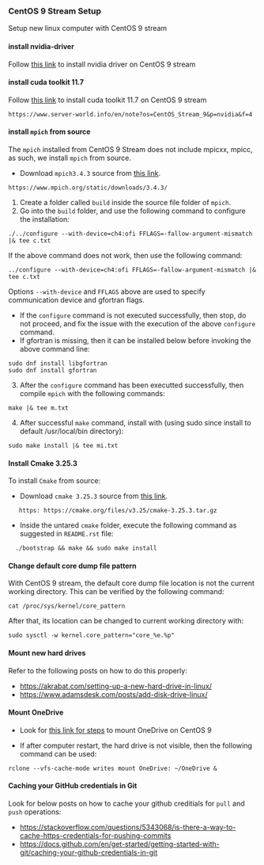 ### CentOS 9 Stream Setup

Setup new linux computer with CentOS 9 stream


#### install nvidia-driver
Follow [this link](https://linuxhint.com/install-nvidia-drivers-centos/) to install nvidia driver on CentOS 9 stream


#### install cuda toolkit 11.7
Follow [this link](https://www.server-world.info/en/note?os=CentOS_Stream_9&p=nvidia&f=4) to install cuda toolkit 11.7 on CentOS 9 stream
```
https://www.server-world.info/en/note?os=CentOS_Stream_9&p=nvidia&f=4
```

#### install `mpich` from source
The `mpich` installed from CentOS 9 Stream does not include mpicxx, mpicc, as such, we install `mpich` from source.
- Download `mpich3.4.3` source from [this link](https://www.mpich.org/static/downloads/3.4.3/).
```
https://www.mpich.org/static/downloads/3.4.3/
```

1. Create a folder called `build` inside the source file folder of `mpich`.
2. Go into the `build` folder, and use the following command to configure the installation:
```
./../configure --with-device=ch4:ofi FFLAGS=-fallow-argument-mismatch |& tee c.txt
```
If the above command does not work, then use the following command:
```
../configure --with-device=ch4:ofi FFLAGS=-fallow-argument-mismatch |& tee c.txt
```
Options `--with-device` and `FFLAGS` above are used to specify communication device and gfortran flags.
- If the `configure` command is not executed successfully, then stop, do not proceed, and fix the issue with the execution of the above `configure` command.
- If gfortran is missing, then it can be installed below before invoking the above command line:
```
sudo dnf install libgfortran
sudo dnf install gfortran
```
3. After the `configure` command has been executted successfully, then compile `mpich` with the following commands:
```
make |& tee m.txt
```
4. After successful `make` command, install with (using sudo since install to default /usr/local/bin directory):

```
sudo make install |& tee mi.txt
```

#### Install Cmake 3.25.3
To install `Cmake` from source:
- Download `cmake 3.25.3` source from [this link](https://cmake.org/files/v3.25/cmake-3.25.3.tar.gz).
```
   https: https://cmake.org/files/v3.25/cmake-3.25.3.tar.gz
```
- Inside the untared `cmake` folder, execute the following command as suggested in `README.rst` file:
```
  ./bootstrap && make && sudo make install
```



#### Change default core dump file pattern
With CentOS 9 stream, the default core dump file location is not the current working directory. This can be
 verified by the following command:
```
cat /proc/sys/kernel/core_pattern
```
After that, its location can be changed to current working directory with:
```
sudo sysctl -w kernel.core_pattern="core_%e.%p"
```

#### Mount new hard drives
Refer to the following posts on how to do this properly:
- https://akrabat.com/setting-up-a-new-hard-drive-in-linux/
- https://www.adamsdesk.com/posts/add-disk-drive-linux/

#### Mount OneDrive
- Look for [this link for steps](https://kb.uconn.edu/space/IKB/26050527301/Setting+up+OneDrive+on+Linux) to mount OneDrive on CentOS 9


- If after computer restart, the hard drive is not visible, then the following command can be used:
```
rclone --vfs-cache-mode writes mount OneDrive: ~/OneDrive &
```

#### Caching your GitHub credentials in Git
Look for below posts on how to cache your github creditials for `pull` and `push` operations:
- https://stackoverflow.com/questions/5343068/is-there-a-way-to-cache-https-credentials-for-pushing-commits
- https://docs.github.com/en/get-started/getting-started-with-git/caching-your-github-credentials-in-git
